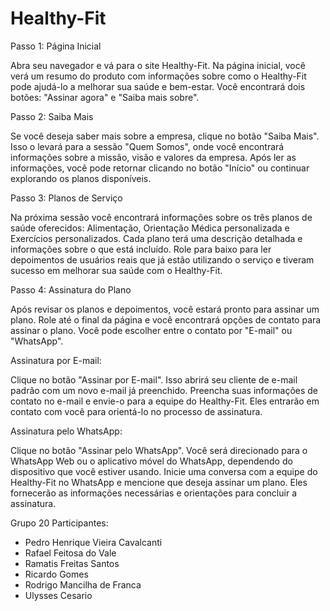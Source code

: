 # Healthy-Fit

Passo 1: Página Inicial

Abra seu navegador e vá para o site Healthy-Fit.
Na página inicial, você verá um resumo do produto com informações sobre como o Healthy-Fit pode ajudá-lo a melhorar sua saúde e bem-estar.
Você encontrará dois botões: "Assinar agora" e "Saiba mais sobre".

Passo 2: Saiba Mais

Se você deseja saber mais sobre a empresa, clique no botão "Saiba Mais".
Isso o levará para a sessão "Quem Somos", onde você encontrará informações sobre a missão, visão e valores da empresa.
Após ler as informações, você pode retornar clicando no botão "Início" ou continuar explorando os planos disponíveis.

Passo 3: Planos de Serviço

Na próxima sessão você encontrará informações sobre os três planos de saúde oferecidos: Alimentação, Orientação Médica personalizada e Exercícios personalizados.
Cada plano terá uma descrição detalhada e informações sobre o que está incluído.
Role para baixo para ler depoimentos de usuários reais que já estão utilizando o serviço e tiveram sucesso em melhorar sua saúde com o Healthy-Fit.

Passo 4: Assinatura do Plano

Após revisar os planos e depoimentos, você estará pronto para assinar um plano.
Role até o final da página e você encontrará opções de contato para assinar o plano.
Você pode escolher entre o contato por "E-mail" ou "WhatsApp".

Assinatura por E-mail:

Clique no botão "Assinar por E-mail".
Isso abrirá seu cliente de e-mail padrão com um novo e-mail já preenchido.
Preencha suas informações de contato no e-mail e envie-o para a equipe do Healthy-Fit.
Eles entrarão em contato com você para orientá-lo no processo de assinatura.

Assinatura pelo WhatsApp:

Clique no botão "Assinar pelo WhatsApp".
Você será direcionado para o WhatsApp Web ou o aplicativo móvel do WhatsApp, dependendo do dispositivo que você estiver usando.
Inicie uma conversa com a equipe do Healthy-Fit no WhatsApp e mencione que deseja assinar um plano.
Eles fornecerão as informações necessárias e orientações para concluir a assinatura.

Grupo 20
Participantes:

- Pedro Henrique Vieira Cavalcanti
- Rafael Feitosa do Vale
- Ramatis Freitas Santos
- Ricardo Gomes
- Rodrigo Mancilha de Franca
- Ulysses Cesario

